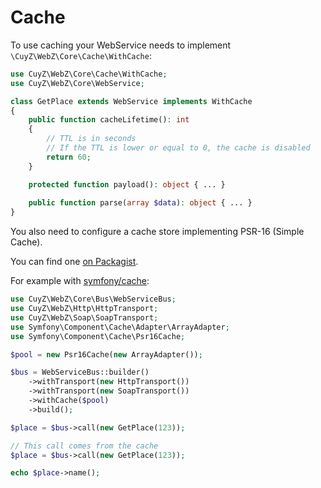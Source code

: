 # Cache

To use caching your WebService needs to implement `\CuyZ\WebZ\Core\Cache\WithCache`:

```php
use CuyZ\WebZ\Core\Cache\WithCache;
use CuyZ\WebZ\Core\WebService;

class GetPlace extends WebService implements WithCache
{
    public function cacheLifetime(): int
    {
        // TTL is in seconds
        // If the TTL is lower or equal to 0, the cache is disabled
        return 60;
    }

    protected function payload(): object { ... }
    
    public function parse(array $data): object { ... }
}
```

You also need to configure a cache store implementing PSR-16 (Simple Cache).

You can find one [on Packagist][link-psr-simple-cache].

For example with [symfony/cache][link-cache]:

```php
use CuyZ\WebZ\Core\Bus\WebServiceBus;
use CuyZ\WebZ\Http\HttpTransport;
use CuyZ\WebZ\Soap\SoapTransport;
use Symfony\Component\Cache\Adapter\ArrayAdapter;
use Symfony\Component\Cache\Psr16Cache;

$pool = new Psr16Cache(new ArrayAdapter());

$bus = WebServiceBus::builder()
    ->withTransport(new HttpTransport())
    ->withTransport(new SoapTransport())
    ->withCache($pool)
    ->build();

$place = $bus->call(new GetPlace(123));

// This call comes from the cache
$place = $bus->call(new GetPlace(123));

echo $place->name();
```

[link-psr-simple-cache]: https://packagist.org/providers/psr/simple-cache-implementation
[link-cache]: https://symfony.com/doc/current/components/cache.html
